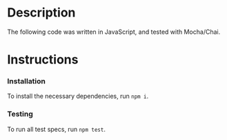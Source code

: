 # Description

The following code was written in JavaScript, and tested with Mocha/Chai.

# Instructions

### Installation

To install the necessary dependencies, run `npm i`.

### Testing

To run all test specs, run `npm test`.
